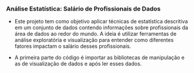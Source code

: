 ### Análise Estatística: Salário de Profissionais de Dados

- Este projeto tem como objetivo aplicar técnicas de estatística descritiva em um conjunto de dados contendo informações sobre profissionais da área de dados ao redor do mundo. A ideia é utilizar ferramentas de análise exploratória e visualização para entender como diferentes fatores impactam o salário desses profissionais.

- A primeira parte do código é importar as bibliotecas de manipulação e as de visualização de dados e após ler esses dados.
